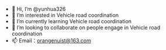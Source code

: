 - 👋 Hi, I’m @yunhua326
- 👀 I’m interested in Vehicle road coordination
- 🌱 I’m currently learning  Vehicle road coordination
- 💞️ I’m looking to collaborate on people engage in Vehicle road coordination 
- 📫 Email：orangenuist@163.com
